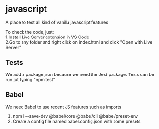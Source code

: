 # javascript
A place to test all kind of vanilla javascript features

To check the code, just:  
1.Install Live Server extension in VS Code  
2.Go to any folder and right click on index.html and click "Open with Live Server"

## Tests
We add a package.json because we need the Jest package.
Tests can be run jut typing "npm test"

## Babel
We need Babel to use recent JS features such as imports
1) npm i --save-dev @babel/core @babel/cli @babel/preset-env
2) Create a config file named babel.config.json with some presets
